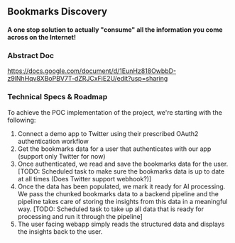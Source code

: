 ## Bookmarks Discovery
#### A one stop solution to actually "consume" all the information you come across on the Internet!

### Abstract Doc
https://docs.google.com/document/d/1EunHz818OwbbD-z9lNhHqv8XBoPBV7T-dZRJCxFiE2U/edit?usp=sharing

### Technical Specs & Roadmap
To achieve the POC implementation of the project, we're starting with the following:
1. Connect a demo app to Twitter using their prescribed OAuth2 authentication workflow
2. Get the bookmarks data for a user that authenticates with our app (support only Twitter for now)
3. Once authenticated, we read and save the bookmarks data for the user. [TODO: Scheduled task to make sure the bookmarks data is up to date at all times (Does Twitter support webhook?)]
4. Once the data has been populated, we mark it ready for AI processing. We pass the chunked bookmarks data to a backend pipeline and the pipeline takes care of storing the insights from this data in a meaningful way. [TODO: Scheduled task to take up all data that is ready for processing and run it through the pipeline]
5. The user facing webapp simply reads the structured data and displays the insights back to the user. 



